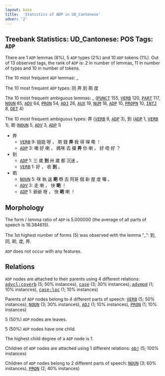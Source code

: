 ```yaml
---
layout: base
title:  'Statistics of ADP in UD_Cantonese'
udver: '2'
---
```


## Treebank Statistics: UD_Cantonese: POS Tags: `ADP`

There are 1 `ADP` lemmas (8%), 5 `ADP` types (2%) and 10 `ADP` tokens (1%).
Out of 13 observed tags, the rank of `ADP` is: 2 in number of lemmas, 11 in number of types and 10 in number of tokens.

The 10 most frequent `ADP` lemmas: _

The 10 most frequent `ADP` types:  同 畀 到 啲 度

The 10 most frequent ambiguous lemmas: _ (<tt><a href="yue-pos-PUNCT.html">PUNCT</a></tt> 155, <tt><a href="yue-pos-VERB.html">VERB</a></tt> 120, <tt><a href="yue-pos-PART.html">PART</a></tt> 117, <tt><a href="yue-pos-NOUN.html">NOUN</a></tt> 85, <tt><a href="yue-pos-ADV.html">ADV</a></tt> 64, <tt><a href="yue-pos-PRON.html">PRON</a></tt> 54, <tt><a href="yue-pos-ADJ.html">ADJ</a></tt> 26, <tt><a href="yue-pos-AUX.html">AUX</a></tt> 19, <tt><a href="yue-pos-NUM.html">NUM</a></tt> 18, <tt><a href="yue-pos-ADP.html">ADP</a></tt> 10, <tt><a href="yue-pos-PROPN.html">PROPN</a></tt> 10, <tt><a href="yue-pos-INTJ.html">INTJ</a></tt> 8, <tt><a href="yue-pos-DET.html">DET</a></tt> 4)

The 10 most frequent ambiguous types:  畀 (<tt><a href="yue-pos-VERB.html">VERB</a></tt> 9, <tt><a href="yue-pos-ADP.html">ADP</a></tt> 3), 到 (<tt><a href="yue-pos-ADP.html">ADP</a></tt> 1, <tt><a href="yue-pos-VERB.html">VERB</a></tt> 1), 啲 (<tt><a href="yue-pos-NOUN.html">NOUN</a></tt> 5, <tt><a href="yue-pos-ADV.html">ADV</a></tt> 3, <tt><a href="yue-pos-ADP.html">ADP</a></tt> 1)


* 畀
  * <tt><a href="yue-pos-VERB.html">VERB</a></tt> 9: 姐姐 呀 ， 啲 錢 <b>畀</b> 我 得 㗎 嘞 ！
  * <tt><a href="yue-pos-ADP.html">ADP</a></tt> 3: 噉 好 喇 ， 媽咪 去 攞 <b>畀</b> 你 喇 ， 好 唔 好 ？
* 到
  * <tt><a href="yue-pos-ADP.html">ADP</a></tt> 1: 三 歲 <b>到</b> 卅 歲 都 沉迷 。
  * <tt><a href="yue-pos-VERB.html">VERB</a></tt> 1: 好 ， 收 <b>到</b> 。
* 啲
  * <tt><a href="yue-pos-NOUN.html">NOUN</a></tt> 5: 咪 執 返 <b>啲</b> 嘢 去 阿哥 個 新 屋 度 囖 。
  * <tt><a href="yue-pos-ADV.html">ADV</a></tt> 3: 走 喇 ， 快 <b>啲</b> ！
  * <tt><a href="yue-pos-ADP.html">ADP</a></tt> 1: 爺爺 呀 ， 快 <b>啲</b> 喇 ！

## Morphology

The form / lemma ratio of `ADP` is 5.000000 (the average of all parts of speech is 16.384615).

The 1st highest number of forms (5) was observed with the lemma “_”: 到, 同, 啲, 度, 畀.

`ADP` does not occur with any features.


## Relations

`ADP` nodes are attached to their parents using 4 different relations: <tt><a href="yue-dep-advcl-coverb.html">advcl:coverb</a></tt> (5; 50% instances), <tt><a href="yue-dep-case.html">case</a></tt> (3; 30% instances), <tt><a href="yue-dep-advmod.html">advmod</a></tt> (1; 10% instances), <tt><a href="yue-dep-case-loc.html">case:loc</a></tt> (1; 10% instances)

Parents of `ADP` nodes belong to 4 different parts of speech: <tt><a href="yue-pos-VERB.html">VERB</a></tt> (5; 50% instances), <tt><a href="yue-pos-NOUN.html">NOUN</a></tt> (3; 30% instances), <tt><a href="yue-pos-ADJ.html">ADJ</a></tt> (1; 10% instances), <tt><a href="yue-pos-PRON.html">PRON</a></tt> (1; 10% instances)

5 (50%) `ADP` nodes are leaves.

5 (50%) `ADP` nodes have one child.

The highest child degree of a `ADP` node is 1.

Children of `ADP` nodes are attached using 1 different relations: <tt><a href="yue-dep-obj.html">obj</a></tt> (5; 100% instances)

Children of `ADP` nodes belong to 2 different parts of speech: <tt><a href="yue-pos-NOUN.html">NOUN</a></tt> (3; 60% instances), <tt><a href="yue-pos-PRON.html">PRON</a></tt> (2; 40% instances)

